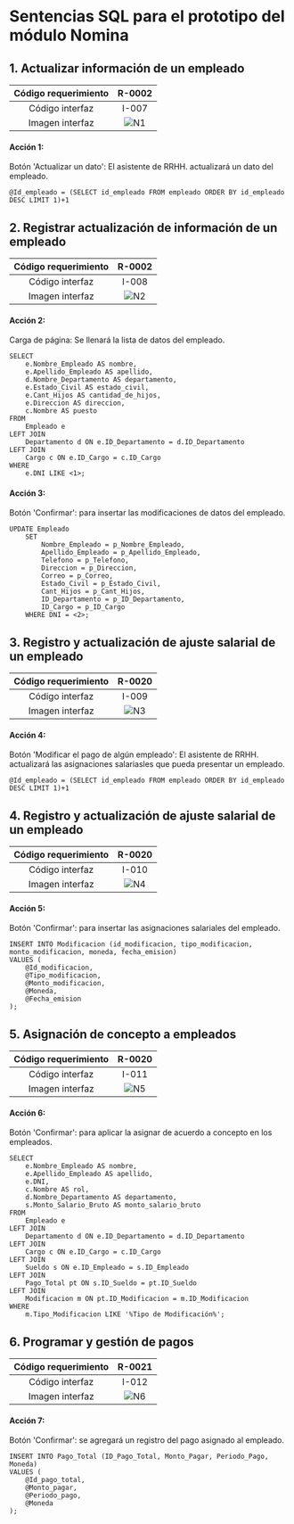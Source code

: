# Sentencias SQL para el prototipo del módulo Nomina

## 1. Actualizar información de un empleado

| Código requerimiento | R-0002 |
|:--------------------:|:-----:|
|    Código interfaz   | I-007 |
|    Imagen interfaz   |    ![N1](../Entregable3/Front/N1.PNG)   |

#### Acción 1:
Botón 'Actualizar un dato': El asistente de RRHH. actualizará un dato del empleado.

    @Id_empleado = (SELECT id_empleado FROM empleado ORDER BY id_empleado DESC LIMIT 1)+1

## 2. Registrar actualización de información de un empleado

| Código requerimiento | R-0002 |
|:--------------------:|:-----:|
|    Código interfaz   | I-008 |
|    Imagen interfaz   |    ![N2](../Entregable3/Front/N2.PNG)   |

#### Acción 2:
Carga de página: Se llenará la lista de datos del empleado.

    SELECT 
        e.Nombre_Empleado AS nombre,
        e.Apellido_Empleado AS apellido,
        d.Nombre_Departamento AS departamento,
        e.Estado_Civil AS estado_civil,
        e.Cant_Hijos AS cantidad_de_hijos,
        e.Direccion AS direccion,
        c.Nombre AS puesto
    FROM 
        Empleado e
    LEFT JOIN 
        Departamento d ON e.ID_Departamento = d.ID_Departamento
    LEFT JOIN 
        Cargo c ON e.ID_Cargo = c.ID_Cargo
    WHERE 
        e.DNI LIKE <1>;

#### Acción 3:
Botón 'Confirmar': para insertar las modificaciones de datos del empleado.

    UPDATE Empleado
        SET 
            Nombre_Empleado = p_Nombre_Empleado,
            Apellido_Empleado = p_Apellido_Empleado,
            Telefono = p_Telefono,
            Direccion = p_Direccion,
            Correo = p_Correo,
            Estado_Civil = p_Estado_Civil,
            Cant_Hijos = p_Cant_Hijos,
            ID_Departamento = p_ID_Departamento,
            ID_Cargo = p_ID_Cargo
        WHERE DNI = <2>;

## 3. Registro y actualización de ajuste salarial de un empleado

| Código requerimiento | R-0020 |
|:--------------------:|:-----:|
|    Código interfaz   | I-009 |
|    Imagen interfaz   |    ![N3](../Entregable3/Front/N3.PNG)   |

#### Acción 4:
Botón 'Modificar el pago de algún empleado': El asistente de RRHH. actualizará las asignaciones salariasles que pueda presentar un empleado.

    @Id_empleado = (SELECT id_empleado FROM empleado ORDER BY id_empleado DESC LIMIT 1)+1

## 4. Registro y actualización de ajuste salarial de un empleado

| Código requerimiento | R-0020 |
|:--------------------:|:-----:|
|    Código interfaz   | I-010 |
|    Imagen interfaz   |    ![N4](../Entregable3/Front/N4.PNG)   |

#### Acción 5:
Botón 'Confirmar': para insertar las asignaciones salariales del empleado.

    INSERT INTO Modificacion (id_modificacion, tipo_modificacion, monto_modificacion, moneda, fecha_emision)
    VALUES (
        @Id_modificacion,
        @Tipo_modificacion,
        @Monto_modificacion,
        @Moneda,
        @Fecha_emision
    );


## 5. Asignación de concepto a empleados

| Código requerimiento | R-0020 |
|:--------------------:|:-----:|
|    Código interfaz   | I-011 |
|    Imagen interfaz   |    ![N5](../Entregable3/Front/N5.PNG)   |

#### Acción 6:
Botón 'Confirmar': para aplicar la asignar de acuerdo a concepto en los empleados.

    SELECT 
        e.Nombre_Empleado AS nombre,
        e.Apellido_Empleado AS apellido,
        e.DNI,
        c.Nombre AS rol,
        d.Nombre_Departamento AS departamento,
        s.Monto_Salario_Bruto AS monto_salario_bruto
    FROM 
        Empleado e
    LEFT JOIN 
        Departamento d ON e.ID_Departamento = d.ID_Departamento
    LEFT JOIN 
        Cargo c ON e.ID_Cargo = c.ID_Cargo
    LEFT JOIN
        Sueldo s ON e.ID_Empleado = s.ID_Empleado
    LEFT JOIN
        Pago_Total pt ON s.ID_Sueldo = pt.ID_Sueldo
    LEFT JOIN
        Modificacion m ON pt.ID_Modificacion = m.ID_Modificacion
    WHERE 
        m.Tipo_Modificacion LIKE '%Tipo de Modificación%';


## 6. Programar y gestión de pagos

| Código requerimiento | R-0021 |
|:--------------------:|:-----:|
|    Código interfaz   | I-012 |
|    Imagen interfaz   |    ![N6](../Entregable3/Front/N6.PNG)   |

#### Acción 7:
Botón 'Confirmar': se agregará un registro del pago asignado al empleado.

    INSERT INTO Pago_Total (ID_Pago_Total, Monto_Pagar, Periodo_Pago, Moneda)
    VALUES (
        @Id_pago_total,
        @Monto_pagar,
        @Periodo_pago,
        @Moneda
    );
